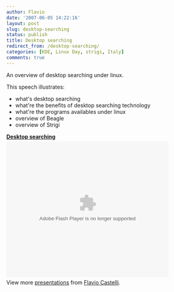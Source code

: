 ```yaml
---
author: Flavio
date: '2007-06-05 14:22:16'
layout: post
slug: desktop-searching
status: publish
title: Desktop searching
redirect_from: /desktop-searching/
categories: [KDE, Linux Day, strigi, Italy]
comments: true
---
```


An overview of desktop searching under linux.

This speech illustrates:

  * what's desktop searching
  * what're the benefits of desktop searching technology
  * what're the programs availables under linux
  * overview of Beagle
  * overview of Strigi

<div style="width:425px" id="__ss_12640080"><strong style="display:block;margin:12px 0 4px"><a href="http://www.slideshare.net/fcastelli/desktop-searching" title="Desktop searching">Desktop searching</a></strong><object id="__sse12640080" width="425" height="355"><param name="movie" value="http://static.slidesharecdn.com/swf/ssplayer2.swf?doc=desktop-searching-120422101028-phpapp01&stripped_title=desktop-searching&userName=fcastelli" /><param name="allowFullScreen" value="true"/><param name="allowScriptAccess" value="always"/><param name="wmode" value="transparent"/><embed name="__sse12640080" src="http://static.slidesharecdn.com/swf/ssplayer2.swf?doc=desktop-searching-120422101028-phpapp01&stripped_title=desktop-searching&userName=fcastelli" type="application/x-shockwave-flash" allowscriptaccess="always" allowfullscreen="true" wmode="transparent" width="425" height="355"></embed></object><div style="padding:5px 0 12px">View more <a href="http://www.slideshare.net/">presentations</a> from <a href="http://www.slideshare.net/fcastelli">Flavio Castelli</a>.</div></div>
